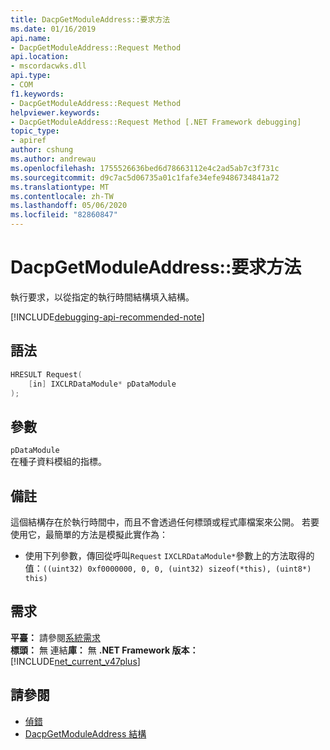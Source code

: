 ```yaml
---
title: DacpGetModuleAddress::要求方法
ms.date: 01/16/2019
api.name:
- DacpGetModuleAddress::Request Method
api.location:
- mscordacwks.dll
api.type:
- COM
f1.keywords:
- DacpGetModuleAddress::Request Method
helpviewer.keywords:
- DacpGetModuleAddress::Request Method [.NET Framework debugging]
topic_type:
- apiref
author: cshung
ms.author: andrewau
ms.openlocfilehash: 1755526636bed6d78663112e4c2ad5ab7c3f731c
ms.sourcegitcommit: d9c7ac5d06735a01c1fafe34efe9486734841a72
ms.translationtype: MT
ms.contentlocale: zh-TW
ms.lasthandoff: 05/06/2020
ms.locfileid: "82860847"
---
```

# <a name="dacpgetmoduleaddressrequest-method"></a>DacpGetModuleAddress::要求方法

執行要求，以從指定的執行時間結構填入結構。

[!INCLUDE[debugging-api-recommended-note](../../../../includes/debugging-api-recommended-note.md)]

## <a name="syntax"></a>語法

```cpp
HRESULT Request(
    [in] IXCLRDataModule* pDataModule
);
```

## <a name="parameters"></a>參數

`pDataModule`\
在種子資料模組的指標。

## <a name="remarks"></a>備註

這個結構存在於執行時間中，而且不會透過任何標頭或程式庫檔案來公開。 若要使用它，最簡單的方法是模擬此實作為：

- 使用下列參數，傳回從呼叫`Request` `IXCLRDataModule*`參數上的方法取得的值：`((uint32) 0xf0000000, 0, 0, (uint32) sizeof(*this), (uint8*) this)`

## <a name="requirements"></a>需求

**平臺：** 請參閱[系統需求](../../get-started/system-requirements.md)\
**標頭：** 無
連結**庫：** 無
**.NET Framework 版本：**[!INCLUDE[net_current_v47plus](../../../../includes/net-current-v47plus.md)]

## <a name="see-also"></a>請參閱

- [偵錯](index.md)
- [DacpGetModuleAddress 結構](dacpgetmoduleaddress-structure.md)
